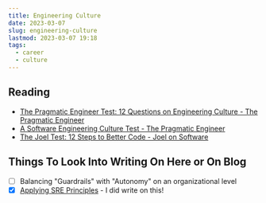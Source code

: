 ```yaml
---
title: Engineering Culture
date: 2023-03-07
slug: engineering-culture
lastmod: 2023-03-07 19:18
tags:
  - career
  - culture
---
```


## Reading

- [The Pragmatic Engineer Test: 12 Questions on Engineering Culture - The Pragmatic Engineer](https://blog.pragmaticengineer.com/pragmatic-engineer-test/)
- [A Software Engineering Culture Test - The Pragmatic Engineer](https://blog.pragmaticengineer.com/the-developer-culture-test/)
- [The Joel Test: 12 Steps to Better Code - Joel on Software](https://www.joelonsoftware.com/2000/08/09/the-joel-test-12-steps-to-better-code)

## Things To Look Into Writing On Here or On Blog

- [ ] Balancing "Guardrails" with "Autonomy" on an organizational level
- [x] [Applying SRE Principles](https://www.sheldonhull.com/a-smattering-of-thoughts-about-applying-site-reliability-engineering-principles/) - I did write on this!
